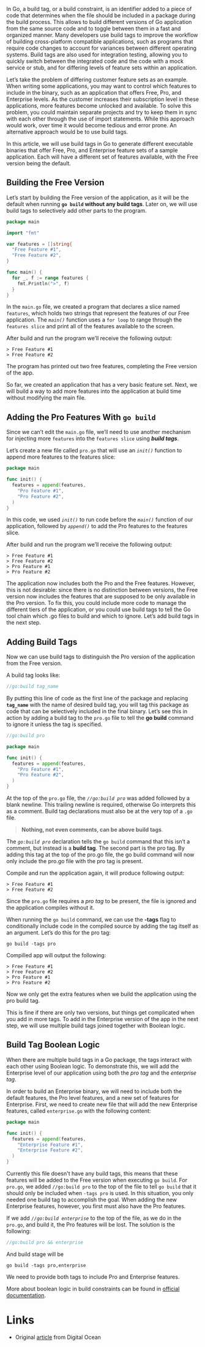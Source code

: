 In Go, a build tag, or a build constraint, is an identifier added to a piece of code that determines when the file should be included in a package during the build process. This allows to build different versions of Go application from the same source code and to toggle between them in a fast and organized manner. Many developers use build tags to improve the workflow of building cross-platform compatible applications, such as programs that require code changes to account for variances between different operating systems. Build tags are also used for integration testing, allowing you to quickly switch between the integrated code and the code with a mock service or stub, and for differing levels of feature sets within an application.

Let’s take the problem of differing customer feature sets as an example. When writing some applications, you may want to control which features to include in the binary, such as an application that offers Free, Pro, and Enterprise levels. As the customer increases their subscription level in these applications, more features become unlocked and available. To solve this problem, you could maintain separate projects and try to keep them in sync with each other through the use of import statements. While this approach would work, over time it would become tedious and error prone. An alternative approach would be to use build tags.

In this article, we will use build tags in Go to generate different executable binaries that offer Free, Pro, and Enterprise feature sets of a sample application. Each will have a different set of features available, with the Free version being the default.

## Building the Free Version

Let’s start by building the Free version of the application, as it will be the default when running **`go build` without any build tags**. Later on, we will use build tags to selectively add other parts to the program.

```go
package main

import "fmt"

var features = []string{
  "Free Feature #1",
  "Free Feature #2",
}

func main() {
  for _, f := range features {
    fmt.Println(">", f)
  }
}
```
In the `main.go` file, we created a program that declares a slice named `features`, which holds two strings that represent the features of our Free application. The *`main()`* function uses a `for loop` to range through the `features slice` and print all of the features available to the screen.

After build and run the program we’ll receive the following output:
```
> Free Feature #1
> Free Feature #2
```
The program has printed out two free features, completing the Free version of the app.

So far, we created an application that has a very basic feature set. Next, we will build a way to add more features into the application at build time without modifying the main file.

## Adding the Pro Features With `go build`
Since we can’t edit the `main.go` file, we’ll need to use another mechanism for injecting more `features` into the `features slice` using ***build tags***.

Let’s create a new file called `pro.go` that will use an *`init()`* function to append more features to the features slice:

```go
package main

func init() {
  features = append(features,
    "Pro Feature #1",
    "Pro Feature #2",
  )
}
```

In this code, we used *`init()`* to run code before the *`main()`* function of our application, followed by *`append()`* to add the Pro features to the features slice.

After build and run the program we’ll receive the following output:

```
> Free Feature #1
> Free Feature #2
> Pro Feature #1
> Pro Feature #2
```
The application now includes both the Pro and the Free features. However, this is not desirable: since there is no distinction between versions, the Free version now includes the features that are supposed to be only available in the Pro version. To fix this, you could include more code to manage the different tiers of the application, or you could use build tags to tell the Go tool chain which .go files to build and which to ignore. Let’s add build tags in the next step.

## Adding Build Tags
Now we can use build tags to distinguish the Pro version of the application from the Free version.

A build tag looks like:
``` go
//go:build tag_name
```

By putting this line of code as the first line of the package and replacing **`tag_name`** with the name of desired build tag, you will tag this package as code that can be selectively included in the final binary. Let’s see this in action by adding a build tag to the `pro.go` file to tell the **go build** command to ignore it unless the tag is specified.

```go
//go:build pro

package main

func init() {
  features = append(features,
    "Pro Feature #1",
    "Pro Feature #2",
  )
}
```

At the top of the `pro.go` file, the *`//go:build pro`* was added followed by a blank newline. This trailing newline is required, otherwise Go interprets this as a comment. Build tag declarations must also be at the very top of a `.go` file. 
> **Nothing, not even comments, can be above build tags**.

The *`go:build pro`* declaration tells the `go build` command that this isn’t a comment, but instead is a **build tag**. The second part is the pro tag. By adding this tag at the top of the pro.go file, the go build command will now only include the pro.go file with the pro tag is present.

Compile and run the application again, it will produce following output:
```
> Free Feature #1
> Free Feature #2
```

Since the `pro.go` file requires a *pro tag* to be present, the file is ignored and the application compiles without it.

When running the `go build` command, we can use the **-tags** flag to conditionally include code in the compiled source by adding the tag itself as an argument. Let’s do this for the pro tag:

```
go build -tags pro
```
Compilled app will output the following:

```
> Free Feature #1
> Free Feature #2
> Pro Feature #1
> Pro Feature #2
```
Now we only get the extra features when we build the application using the pro build tag.

This is fine if there are only two versions, but things get complicated when you add in more tags. To add in the Enterprise version of the app in the next step, we will use multiple build tags joined together with Boolean logic.

## Build Tag Boolean Logic
When there are multiple build tags in a Go package, the tags interact with each other using Boolean logic. To demonstrate this, we will add the Enterprise level of our application using both the *pro tag* and the *enterprise tag*.

In order to build an Enterprise binary, we will need to include both the default features, the Pro level features, and a new set of features for Enterprise. First, we need to create new file that will add the new Enterprise features, called `enterprise.go` with the following content:
```go
package main

func init() {
  features = append(features,
    "Enterprise Feature #1",
    "Enterprise Feature #2",
  )
}
```
Currently this file doesn't have any build tags, this means that these features will be added to the Free version when executing `go build`. For `pro.go`, we added `//go:build pro` to the top of the file to tell `go build` that it should only be included when `-tags pro` is used. In this situation, you only needed one build tag to accomplish the goal. When adding the new Enterprise features, however, you first must also have the Pro features.

If we add *`//go:build enterprise`* to the top of the file, as we do in the `pro.go`, and build it, the Pro features will be lost. The solution is the following:
```go
//go:build pro && enterprise
```

And build stage will be
```
go build -tags pro,enterprise
```
We need to provide both tags to include Pro and Enterprise features.

More about boolean logic in build constraints can be found in [official documentation](https://pkg.go.dev/cmd/go#hdr-Build_constraints).

# Links
- Original [article](https://www.digitalocean.com/community/tutorials/customizing-go-binaries-with-build-tags) from Digital Ocean
